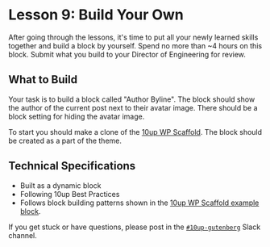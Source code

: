 # Lesson 9: Build Your Own

After going through the lessons, it's time to put all your newly learned skills together and build a block by yourself. Spend no more than ~4 hours on this block. Submit what you build to your Director of Engineering for review.

## What to Build

Your task is to build a block called "Author Byline". The block should show the author of the current post next to their avatar image. There should be a block setting for hiding the avatar image.

To start you should make a clone of the [10up WP Scaffold](https://github.com/10up/wp-scaffold). The block should be created as a part of the theme.

## Technical Specifications

* Built as a dynamic block
* Following 10up Best Practices
* Follows block building patterns shown in the [10up WP Scaffold example block](https://github.com/10up/wp-scaffold/tree/trunk/themes/10up-theme/includes/blocks/example-block).

If you get stuck or have questions, please post in the [`#10up-gutenberg`](https://10up.slack.com/archives/C8Z3WMN1K) Slack channel.
